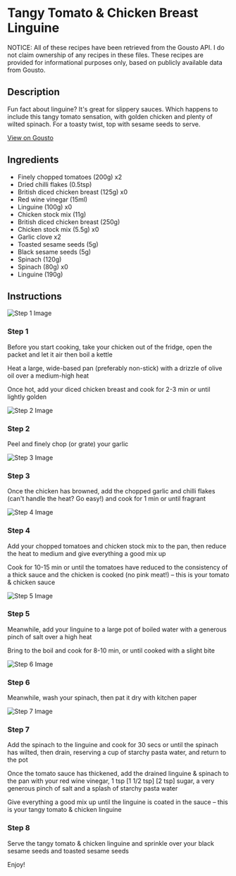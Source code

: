 # Tangy Tomato & Chicken Breast Linguine

NOTICE: All of these recipes have been retrieved from the Gousto API. I do not claim ownership of any recipes in these files. These recipes are provided for informational purposes only, based on publicly available data from Gousto.

## Description

Fun fact about linguine? It's great for slippery sauces. Which happens to include this tangy tomato sensation, with golden chicken and plenty of wilted spinach. For a toasty twist, top with sesame seeds to serve.

[View on Gousto](https://www.gousto.co.uk/recipes/cookbook/tangy-tomato-chicken-breast-linguine)

## Ingredients

- Finely chopped tomatoes (200g) x2
- Dried chilli flakes (0.5tsp)
- British diced chicken breast (125g) x0
- Red wine vinegar (15ml)
- Linguine (100g) x0
- Chicken stock mix (11g)
- British diced chicken breast (250g)
- Chicken stock mix (5.5g) x0
- Garlic clove x2
- Toasted sesame seeds (5g)
- Black sesame seeds (5g)
- Spinach (120g)
- Spinach (80g) x0
- Linguine (190g)

## Instructions

![Step 1 Image](https://production-media.gousto.co.uk/cms/recipe-step-image/Step-1-1678889648196-x200.jpg)

### Step 1

Before you start cooking, take your chicken out of the fridge, open the packet and let it air then boil a kettle

Heat a large, wide-based pan (preferably non-stick) with a drizzle of olive oil over a medium-high heat

Once hot, add your diced chicken breast and cook for 2-3 min or until lightly golden

![Step 2 Image](https://production-media.gousto.co.uk/cms/recipe-step-image/Step-2-1678889653576-x200.jpg)

### Step 2

Peel and finely chop (or grate) your garlic

![Step 3 Image](https://production-media.gousto.co.uk/cms/recipe-step-image/Step-3-1678889659427-x200.jpg)

### Step 3

Once the chicken has browned, add the chopped garlic and chilli flakes (can't handle the heat? Go easy!) and cook for 1 min or until fragrant

![Step 4 Image](https://production-media.gousto.co.uk/cms/recipe-step-image/Step-4-1678889665750-x200.jpg)

### Step 4

Add your chopped tomatoes and chicken stock mix to the pan, then reduce the heat to medium and give everything a good mix up

Cook for 10-15 min or until the tomatoes have reduced to the consistency of a thick sauce and the chicken is cooked (no pink meat!) – this is your tomato & chicken sauce

![Step 5 Image](https://production-media.gousto.co.uk/cms/recipe-step-image/Step-5-1678889688733-x200.jpg)

### Step 5

Meanwhile, add your linguine to a large pot of boiled water with a generous pinch of salt over a high heat

Bring to the boil and cook for 8-10 min, or until cooked with a slight bite

![Step 6 Image](https://production-media.gousto.co.uk/cms/recipe-step-image/Step-6-1678889696643-x200.jpg)

### Step 6

Meanwhile, wash your spinach, then pat it dry with kitchen paper

![Step 7 Image](https://production-media.gousto.co.uk/cms/recipe-step-image/Step-7-1678889703265-x200.jpg)

### Step 7

Add the spinach to the linguine and cook for 30 secs or until the spinach has wilted, then drain, reserving a cup of starchy pasta water, and return to the pot

Once the tomato sauce has thickened, add the drained linguine & spinach to the pan with your red wine vinegar, 1 tsp [1 1/2 tsp] [2 tsp] sugar, a very generous pinch of salt and a splash of starchy pasta water

Give everything a good mix up until the linguine is coated in the sauce – this is your tangy tomato & chicken linguine

### Step 8

Serve the tangy tomato & chicken linguine and sprinkle over your black sesame seeds and toasted sesame seeds

Enjoy!

